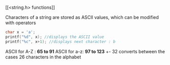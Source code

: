 [[<string.h> functions]]

Characters of a string are stored as ASCII values, which can be modified with operators

```C
char x = 'a';
printf("%d", x); //displays the ASCII value
printf("%c", x+1); //displays next character : b
```

ASCII for A-Z : **65 to 91**
ASCII for a-z: **97 to 123**
		+- 32 converts between the cases
		26 characters in the alphabet
